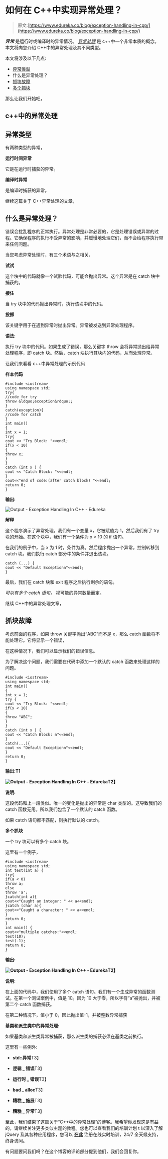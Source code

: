 # 如何在 C++中实现异常处理？

> 原文:[https://www.edureka.co/blog/exception-handling-in-cpp/](https://www.edureka.co/blog/exception-handling-in-cpp/)

***异常*** 是运行时或编译时的异常情况。 [*异常处理*](https://www.edureka.co/blog/java-exception-handling) 是 c++中一个非常本质的概念。本文将向您介绍 C++中的异常处理及其不同类型。

本文将涉及以下几点:

*   [异常类型](#TypesOfExceptions)
*   什么是异常处理？
*   [抓块故障](#CatchBlockFailure)
*   [多个抓块](#MultipleCatchBlocks)

那么让我们开始吧，

## **c++中的异常处理**

## **异常类型**

有两种类型的异常，

**运行时间异常**

它是在运行时捕获的异常。

**编译时异常**

是编译时捕获的异常。

继续这篇关于 C++异常处理的文章，

## 什么是异常处理？

错误会扰乱程序的正常执行。异常处理是非常必要的，它是处理错误或异常的过程。它确保程序的执行不受异常的影响，并缓慢地处理它们，而不会给程序执行带来任何问题。

当您考虑异常处理时，有三个术语与之相关，

**试试**

这个块中的代码就像一个试验代码，可能会抛出异常。这个异常是在 catch 块中捕获的。

**接住**

当 try 块中的代码抛出异常时，执行该块中的代码。

**投掷**

该关键字用于在遇到异常时抛出异常。异常被发送到异常处理程序。

**语法:**

执行 try 块中的代码。如果生成了错误，那么关键字 throw 会将异常抛出给异常处理程序，即 catch 块。然后，catch 块执行其块内的代码，从而处理异常。

让我们来看看 c++中异常处理的示例代码

**样本代码**

```
#include <iostream>
using namespace std;
try{
//code for try
throw &ldquo;exception&rdquo;;
}
catch(exception){
//code for catch
}
int main()
{
int x = 1;
try{
cout << "Try Block: "<<endl;
if(x < 10)
{
throw x;
}
}
catch (int x ) {
cout << "Catch Block: "<<endl;
}
cout<<"end of code:(after catch block) "<<endl;
return 0;
}

```

**输出:**

![Output - Exception Handling In C++ - Edureka](../Images/24219beae4eac15368bb58653326e75f.png)

**解释**

这个程序演示了异常处理。我们有一个变量 x，它被赋值为 1。然后我们有了 try 块的开始。在这个块中，我们有一个条件为 x < 10 的 if 语句。

在我们的例子中，当 x 为 1 时，条件为真。然后程序抛出一个异常，控制转移到 catch 块。我们执行 catch 部分中的条件并退出该块。

```
catch (...) {
cout << "Default Exceptionn"<<endl;
}

```

最后，我们在 catch 块和 exit 程序之后执行剩余的语句。

*可以有多个 catch 语句，* 视可能的异常数量而定。

继续 C++中的异常处理文章，

## **抓块故障**

考虑前面的程序，如果 throw 关键字抛出“ABC”而不是 x，那么 catch 函数将不能处理它。它将显示一个错误，

在这种情况下，我们可以显示我们的错误信息。

为了解决这个问题，我们需要在代码中添加一个默认的 catch 函数来处理这样的问题。

```
#include <iostream>
using namespace std;
int main()
{
int x = 1;
try {
cout << "Try Block: "<<endl;
if(x < 10)
{
throw "ABC";
}
}
catch (int x ) {
cout << "Catch Block: n"<<endl;
}
catch(...){
cout << "Default Exceptionn"<<endl;
}
return 0;
}

```

**输出:T1**

**![Output - Exception Handling In C++ - Edureka](../Images/9c78cc77a5a42cc4b25ef59aa431695d.png)T2】**

**说明:**

这段代码和上一段类似。唯一的变化是抛出的异常是 char 类型的。这导致我们的 catch 函数无用。所以我们包含了一个默认的 catch 函数。

如果 catch 语句都不匹配，则执行默认的 catch。

**多个抓块**

一个 try 块可以有多个 catch 块。

这里有一个例子，

```
#include <iostream>
using namespace std;
int test(int a) {
try{
if(a < 0)
throw a;
else
throw 'a';
}catch(int a){
cout<<"Caught an integer: " << a<<endl;
}catch (char a){
cout<<"Caught a character: " << a<<endl;
}
return 0;
}
int main() {
cout<<"multiple catches:"<<endl;
test(10);
test(-1);
return 0;
}

```

**输出:**

**![Output - Exception Handling In C++ - Edureka](../Images/08dfe5b5b318e51f8cbf659228d51680.png)T2】**

**说明:**

在上面的代码中，我们使用了多个 catch 语句。我们有一个生成异常的函数测试。在第一个测试案例中，值是 10。因为 10 大于零，所以字符“a”被抛出，并被第二个 catch 函数捕获。

在第二种情况下，值小于 0，因此抛出值-1，并被整数异常捕获

**基类和派生类中的异常处理:**

如果基类和派生类异常被捕获，那么派生类的捕获必须在基类之前执行。

这里有一些例外:

*   **std::异常**T3】

*   **逻辑 _ 错误**T3】

*   **运行时 _ 错误**T3】

*   **bad _ alloc**T3】

*   **糟糕 _ 施展**T3】

*   **糟糕 _ 异常**T3】

至此，我们结束了这篇关于“C++中的异常处理”的博客。我希望你发现这是有益的，请继续关注更多类似主题的教程。您也可以查看我们的培训计划 t 以深入了解 jQuery 及其各种应用程序，您可以 [**在此**](https://www.edureka.co/masters-program/full-stack-developer-training) 注册在线实时培训，24/7 全天候支持，终身访问。

有问题要问我们吗？在这个博客的评论部分提到他们，我们会回复你。